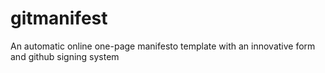 # gitmanifest
An automatic online one-page manifesto template with an innovative form and github signing system
